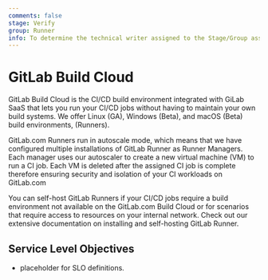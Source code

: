 ```yaml
---
comments: false
stage: Verify
group: Runner
info: To determine the technical writer assigned to the Stage/Group associated with this page, see https://about.gitlab.com/handbook/engineering/ux/technical-writing/#assignments
---
```


# GitLab Build Cloud

GitLab Build Cloud is the CI/CD build environment integrated with GiLab SaaS that lets you run your CI/CD jobs without having to maintain your own build systems.
We offer Linux (GA), Windows (Beta), and macOS (Beta) build environments, (Runners). 

GitLab.com Runners run in autoscale mode, which means that we have configured multiple installations of GitLab Runner as Runner Managers. Each manager uses our autoscaler to create a new virtual machine (VM) to run a CI job. Each VM is deleted after the assigned CI job is complete therefore ensuring security and isolation of your CI workloads on GitLab.com

You can self-host GitLab Runners if your CI/CD jobs require a build environment not available on the GitLab.com Build Cloud or for scenarios that require access to resources on your internal network. Check out our extensive documentation on installing and self-hosting GitLab Runner. 

## Service Level Objectives

- placeholder for SLO definitions.
